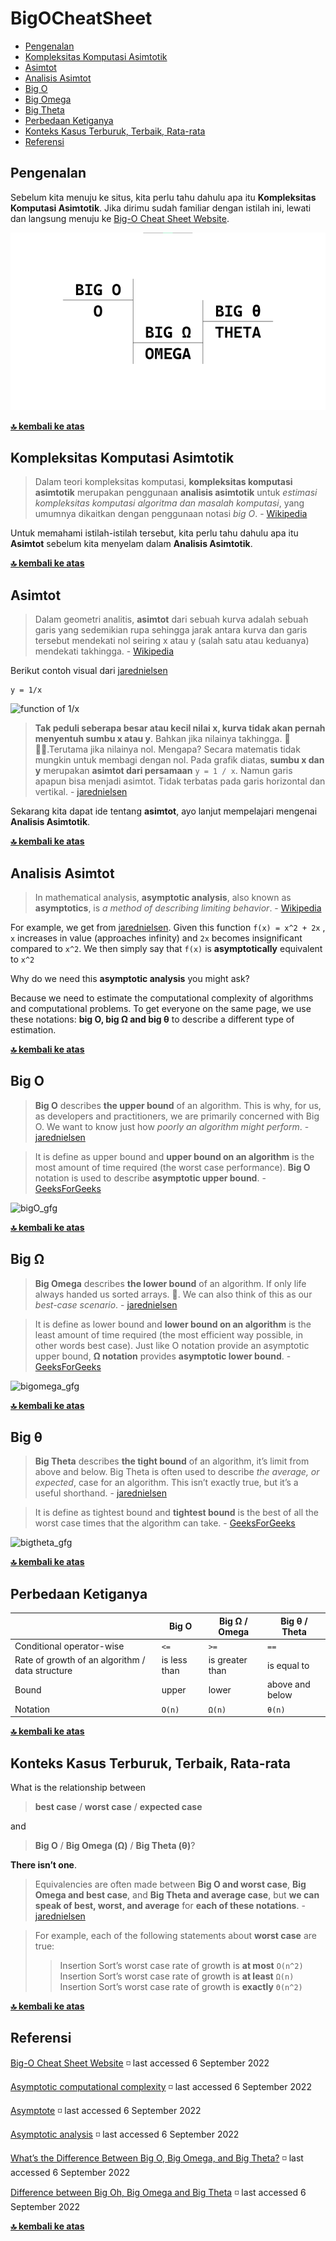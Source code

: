# BigOCheatSheet

* [Pengenalan](#pengenalan)
* [Kompleksitas Komputasi Asimtotik](#kompleksitas-komputasi-asimtotik)
* [Asimtot](#asimtot)
* [Analisis Asimtot](#analisis-asimtot)
* [Big O](#big-o)
* [Big Omega](#big-ω)
* [Big Theta](#big-θ)
* [Perbedaan Ketiganya](#perbedaan-ketiganya)
* [Konteks Kasus Terburuk, Terbaik, Rata-rata](#konteks-kasus-terburuk-terbaik-rata-rata)
* [Referensi](#referensi)

## Pengenalan

Sebelum kita menuju ke situs, kita perlu tahu dahulu apa itu __Kompleksitas Komputasi Asimtotik__. Jika dirimu sudah familiar dengan istilah ini, lewati dan langsung menuju ke [Big-O Cheat Sheet Website](https://www.bigocheatsheet.com/).

![ilustrasi_big_notation](big.png)

**[🔝 kembali ke atas](#bigocheatsheet)**

## Kompleksitas Komputasi Asimtotik

> Dalam teori kompleksitas komputasi, __kompleksitas komputasi asimtotik__ merupakan penggunaan __analisis asimtotik__ untuk _estimasi kompleksitas komputasi algoritma dan masalah komputasi_, yang umumnya dikaitkan dengan penggunaan notasi _big O_. - [Wikipedia](https://en.wikipedia.org/wiki/Asymptotic_computational_complexity)

Untuk memahami istilah-istilah tersebut, kita perlu tahu dahulu apa itu __Asimtot__ sebelum kita menyelam dalam __Analisis Asimtotik__.

**[🔝 kembali ke atas](#bigocheatsheet)**

## Asimtot

> Dalam geometri analitis, __asimtot__ dari sebuah kurva adalah sebuah garis yang sedemikian rupa sehingga jarak antara kurva dan garis tersebut mendekati nol seiring x atau y (salah satu atau keduanya) mendekati takhingga. - [Wikipedia](https://id.wikipedia.org/wiki/Asimtot)

Berikut contoh visual dari [jarednielsen](https://jarednielsen.com/static/32c1589243f13448fac04d22cb735af9/40601/desmos-asymptote-01.png)

    y = 1/x
![function of 1/x](https://jarednielsen.com/static/32c1589243f13448fac04d22cb735af9/40601/desmos-asymptote-01.png)

> __Tak peduli seberapa besar atau kecil nilai x, kurva tidak akan pernah menyentuh sumbu x atau y__. Bahkan jika nilainya takhingga. 🐢🏃‍♀️.Terutama jika nilainya nol. Mengapa? Secara matematis tidak mungkin untuk membagi dengan nol. Pada grafik diatas, __sumbu x dan y__ merupakan __asimtot dari persamaan__ `y = 1 / x`. Namun garis apapun bisa menjadi asimtot. Tidak terbatas pada garis horizontal dan vertikal. - [jarednielsen](https://jarednielsen.com/big-o-omega-theta/)

Sekarang kita dapat ide tentang __asimtot__, ayo lanjut mempelajari mengenai __Analisis Asimtotik__.

**[🔝 kembali ke atas](#bigocheatsheet)**

## Analisis Asimtot

> In mathematical analysis, __asymptotic analysis__, also known as __asymptotics__, is _a method of describing limiting behavior_. - [Wikipedia](https://en.wikipedia.org/wiki/Asymptotic_analysis)

For example, we get from [jarednielsen](https://jarednielsen.com/big-o-omega-theta/).
Given this function `f(x) = x^2 + 2x` , `x` increases in value (approaches infinity) and `2x` becomes insignificant compared to `x^2`. We then simply say that `f(x)` is __asymptotically__ equivalent to `x^2`

Why do we need this __asymptotic analysis__ you might ask?

Because we need to estimate the computational complexity of algorithms and computational problems. To get everyone on the same page, we use these notations: __big O, big Ω and big θ__ to describe a different type of estimation.

**[🔝 kembali ke atas](#bigocheatsheet)**

## Big O

> __Big O__ describes __the upper bound__ of an algorithm. This is why, for us, as developers and practitioners, we are primarily concerned with Big O. We want to know just how _poorly an algorithm might perform_. - [jarednielsen](https://jarednielsen.com/big-o-omega-theta/)

> It is define as upper bound and __upper bound on an algorithm__ is the most amount of time required (the worst case performance).
__Big O__ notation is used to describe __asymptotic upper bound__. - [GeeksForGeeks](https://www.geeksforgeeks.org/difference-between-big-oh-big-omega-and-big-theta/)

![bigO_gfg](https://media.geeksforgeeks.org/wp-content/cdn-uploads/20200807150308/3363.png)

**[🔝 kembali ke atas](#bigocheatsheet)**

## Big Ω

> __Big Omega__ describes __the lower bound__ of an algorithm. If only life always handed us sorted arrays. 🌼. We can also think of this as our _best-case scenario_. - [jarednielsen](https://jarednielsen.com/big-o-omega-theta/)

> It is define as lower bound and __lower bound on an algorithm__ is the least amount of time required (the most efficient way possible, in other words best case).
Just like O notation provide an asymptotic upper bound, __Ω notation__ provides __asymptotic lower bound__. - [GeeksForGeeks](https://www.geeksforgeeks.org/difference-between-big-oh-big-omega-and-big-theta/)

![bigomega_gfg](https://media.geeksforgeeks.org/wp-content/cdn-uploads/20200807150659/3611.png)

**[🔝 kembali ke atas](#bigocheatsheet)**

## Big θ

> __Big Theta__ describes __the tight bound__ of an algorithm, it’s limit from above and below. Big Theta is often used to describe _the average, or expected_, case for an algorithm. This isn’t exactly true, but it’s a useful shorthand. - [jarednielsen](https://jarednielsen.com/big-o-omega-theta/)

> It is define as tightest bound and __tightest bound__ is the best of all the worst case times that the algorithm can take. - [GeeksForGeeks](https://www.geeksforgeeks.org/difference-between-big-oh-big-omega-and-big-theta/)

![bigtheta_gfg](https://media.geeksforgeeks.org/wp-content/cdn-uploads/20200807150743/36955.png)

**[🔝 kembali ke atas](#bigocheatsheet)**

## Perbedaan Ketiganya

| | Big O | Big Ω / Omega | Big θ / Theta |
| --- | --- | --- | --- |
| Conditional operator-wise | `<=` | `>=` | `==`
| Rate of growth of an algorithm / data structure | is less than | is greater than | is equal to |
| Bound | upper | lower | above and below |
| Notation | `O(n)` | `Ω(n)` | `θ(n)` |

**[🔝 kembali ke atas](#bigocheatsheet)**

## Konteks Kasus Terburuk, Terbaik, Rata-rata

What is the relationship between
> __best case__ / __worst case__ / __expected case__

and

> __Big O__ / __Big Omega (Ω)__ / __Big Theta (θ)__?

__There isn’t one__. 

> Equivalencies are often made between __Big O and worst case__, __Big Omega and best case__, and __Big Theta and average case__, but __we can speak of best, worst, and average__ for __each of these notations__. - [jarednielsen](https://jarednielsen.com/big-o-omega-theta/)

> For example, each of the following statements about __worst case__ are true:
>> Insertion Sort’s worst case rate of growth is __at most__ `O(n^2)`  
>> Insertion Sort’s worst case rate of growth is __at least__ `Ω(n)`  
>> Insertion Sort’s worst case rate of growth is __exactly__ `Θ(n^2)`

**[🔝 kembali ke atas](#bigocheatsheet)**

## Referensi

[Big-O Cheat Sheet Website](https://www.bigocheatsheet.com/) ◽ last accessed 6 September 2022

[Asymptotic computational complexity](https://en.wikipedia.org/wiki/Asymptotic_computational_complexity) ◽ last accessed 6 September 2022

[Asymptote](https://en.wikipedia.org/wiki/Asymptote) ◽ last accessed 6 September 2022

[Asymptotic analysis](https://en.wikipedia.org/wiki/Asymptotic_analysis) ◽ last accessed 6 September 2022

[What’s the Difference Between Big O, Big Omega, and Big Theta?](https://jarednielsen.com/big-o-omega-theta/) ◽ last accessed 6 September 2022

[Difference between Big Oh, Big Omega and Big Theta](https://www.geeksforgeeks.org/difference-between-big-oh-big-omega-and-big-theta/) ◽ last accessed 6 September 2022

**[🔝 kembali ke atas](#bigocheatsheet)**
